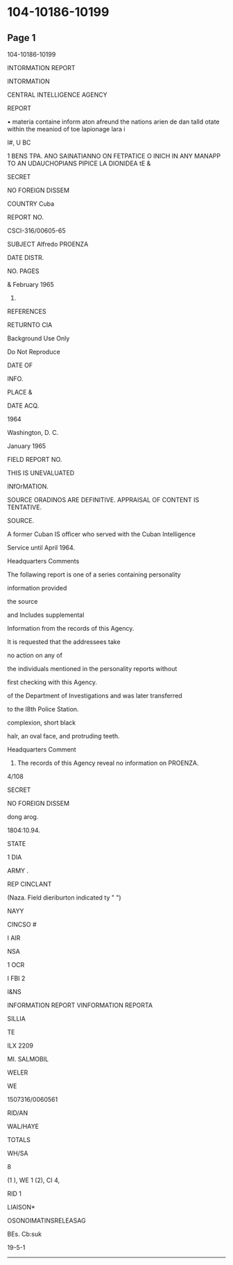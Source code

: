 # 104-10186-10199

## Page 1

104-10186-10199

INTORMATION REPORT

INTORMATION

CENTRAL INTELLIGENCE AGENCY

REPORT

• materia containe inform aton afreund the nations arien de dan talld otate within the meaniod of toe lapionage lara i

I#, U BC

1 BENS TPA. ANO SAINATIANNO ON FETPATICE O INICH IN ANY MANAPP TO AN UDAUCHOPIANS PIPICE LA DIONIDEA tE &

SECRET

NO FOREIGN DISSEM

COUNTRY Cuba

REPORT NO.

CSCI-316/00605-65

SUBJECT Alfredo PROENZA

DATE DISTR.

NO. PAGES

& February 1965

1.

REFERENCES

RETURNTO CIA

Background Use Only

Do Not Reproduce

DATE OF

INFO.

PLACE &

DATE ACQ.

1964

Washington, D. C.

January 1965

FIELD REPORT NO.

THIS IS UNEVALUATED

INfOrMATION.

SOURCE ORADINOS ARE DEFINITIVE. APPRAISAL OF CONTENT IS TENTATIVE.

SOURCE.

A former Cuban IS officer who served with the Cuban Intelligence

Service until April 1964.

Headquarters Comments

The follawing report is one of a series containing personality

information provided

the source

and Includes supplemental

Information from the records of this Agency.

It is requested that the addressees take

no action on any of

the individuals mentioned in the personality reports without

first checking with this Agency.

of the Department of Investigations and was later transferred

to the l8th Police Station.

complexion, short black

halr, an oval face, and protruding teeth.

Headquarters Comment

1. The records of this Agency reveal no information on PROENZA.

4/108

SECRET

NO FOREIGN DISSEM

dong arog.

1804:10.94.

STATE

1 DIA

ARMY .

REP CINCLANT

(Naza. Field dieriburton indicated ty " ")

NAYY

CINCSO #

I AIR

NSA

1 OCR

I FBI 2

I&NS

INFORMATION REPORT VINFORMATION REPORTA

SILLIA

TE

ILX 2209

MI. SALMOBIL

WELER

WE

1507316/0060561

RID/AN

WAL/HAYE

TOTALS

WH/SA

8

(1 ), WE 1 (2), CI 4,

RID 1

LIAISON*

OSONOIMATINSRELEASAG

BEs. Cb:suk

19-5-1

---


